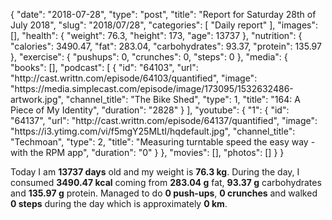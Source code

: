 {
    "date": "2018-07-28",
    "type": "post",
    "title": "Report for Saturday 28th of July 2018",
    "slug": "2018\/07\/28",
    "categories": [
        "Daily report"
    ],
    "images": [],
    "health": {
        "weight": 76.3,
        "height": 173,
        "age": 13737
    },
    "nutrition": {
        "calories": 3490.47,
        "fat": 283.04,
        "carbohydrates": 93.37,
        "protein": 135.97
    },
    "exercise": {
        "pushups": 0,
        "crunches": 0,
        "steps": 0
    },
    "media": {
        "books": [],
        "podcast": [
            {
                "id": "64103",
                "url": "http:\/\/cast.writtn.com\/episode\/64103\/quantified",
                "image": "https:\/\/media.simplecast.com\/episode\/image\/173095\/1532632486-artwork.jpg",
                "channel_title": "The Bike Shed",
                "type": 1,
                "title": "164: A Piece of My Identity",
                "duration": "2828"
            }
        ],
        "youtube": {
            "1": {
                "id": "64137",
                "url": "http:\/\/cast.writtn.com\/episode\/64137\/quantified",
                "image": "https:\/\/i3.ytimg.com\/vi\/f5mgY25MLtI\/hqdefault.jpg",
                "channel_title": "Techmoan",
                "type": 2,
                "title": "Measuring turntable speed the easy way - with the RPM app",
                "duration": "0"
            }
        },
        "movies": [],
        "photos": []
    }
}

Today I am <strong>13737 days</strong> old and my weight is <strong>76.3 kg</strong>. During the day, I consumed <strong>3490.47 kcal</strong> coming from <strong>283.04 g</strong> fat, <strong>93.37 g</strong> carbohydrates and <strong>135.97 g</strong> protein. Managed to do <strong>0 push-ups</strong>, <strong>0 crunches</strong> and walked <strong>0 steps</strong> during the day which is approximately <strong>0 km</strong>.